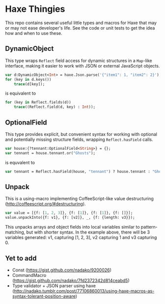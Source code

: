 # Haxe Thingies

This repo contains several useful little types and macros for Haxe that may or may not ease developer's life. See the code or unit tests to get the idea how and when to use these.

## DynamicObject

This type wraps `Reflect` field access for dynamic structures in a `Map`-like interface, making it easier to work with JSON or external JavaScript objects.

```haxe
var d:DynamicObject<Int> = haxe.Json.parse('{"item1": 1, "item2": 2}');
for (key in d.keys())
    trace(d[key]);
```

is equivalent to

```haxe
for (key in Reflect.fields(d))
    trace((Reflect.field(d, key) : Int));
```


## OptionalField

This type provides explicit, but convenient syntax for working with optional and potentially missing structure fields, wrapping `Reflect.hasField` calls.

```haxe
var house:{?tennant:OptionalField<String>} = {};
var tennant = house.tennant.or("Ghosts");
```

is equvalent to

```haxe
var tennant = Reflect.hasField(house, "tennant") ? house.tennant : "Ghosts";
```

## Unpack

This is a using-macro implementing CoffeeScript-like value destructuring (http://coffeescript.org/#destructuring).

```haxe
var value = [{f: [1, 2, 3]}, {f: [1]}, {f: [1]}, {f: []}];
value.unpackInto({f: v1}, {f: [v2]}, _, {f: {length: v3}});
```

This unpacks arrays and object fields into local variables similar to pattern-matching, but with shorter syntax.
In the example above, there will be 3 variables generated: v1, capturing [1, 2, 3], v2 capturing 1 and v3 capturing 0.


## Yet to add
 * Const (https://gist.github.com/nadako/9200026)
 * CommandMacro (https://gist.github.com/nadako/7fd2372342d814ceabd5)
 * Type validator + JSON parser using haxe (http://nadako.tumblr.com/post/77106860013/using-haxe-macros-as-syntax-tolerant-position-aware)
